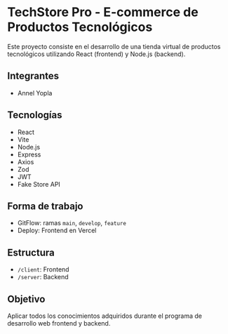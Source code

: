 # TechStore Pro - E-commerce de Productos Tecnológicos

Este proyecto consiste en el desarrollo de una tienda virtual de productos tecnológicos utilizando React (frontend) y Node.js (backend).

## Integrantes

- Annel Yopla

## Tecnologías

- React
- Vite
- Node.js
- Express
- Axios
- Zod
- JWT
- Fake Store API

## Forma de trabajo

- GitFlow: ramas `main`, `develop`, `feature`
- Deploy: Frontend en Vercel

## Estructura

- `/client`: Frontend
- `/server`: Backend

## Objetivo

Aplicar todos los conocimientos adquiridos durante el programa de desarrollo web frontend y backend.

